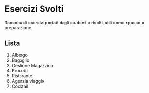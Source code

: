 # Esercizi Svolti
Raccolta di esercizi portati dagli studenti e risolti, utili come ripasso o preparazione.

## Lista
1. Albergo
3. Bagaglio
4. Gestione Magazzino
5. Prodotti
6. Ristorante
1. Agenzia viaggio
7. Cocktail